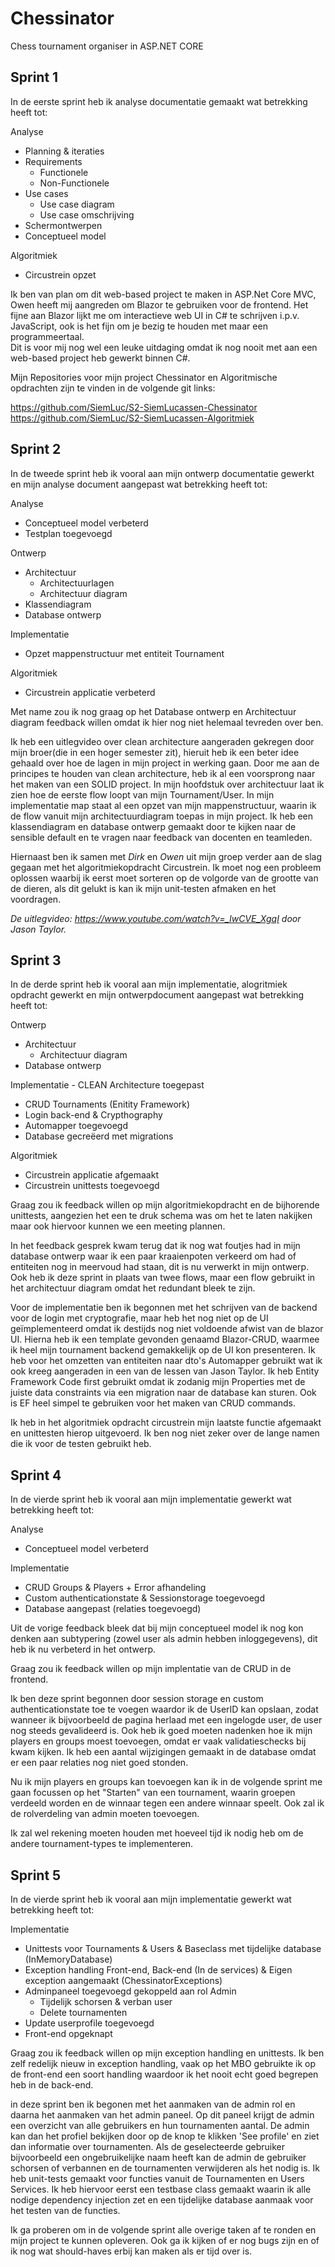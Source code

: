 # Chessinator
Chess tournament organiser in ASP.NET CORE

## Sprint 1
In de eerste sprint heb ik analyse documentatie gemaakt wat betrekking heeft tot:

Analyse
- Planning & iteraties
- Requirements
  - Functionele
  - Non-Functionele
- Use cases
  - Use case diagram
  - Use case omschrijving
- Schermontwerpen
- Conceptueel model

Algoritmiek
- Circustrein opzet

Ik ben van plan om dit web-based project te maken in ASP.Net Core MVC, Owen heeft mij aangreden om Blazor te gebruiken voor de frontend.
Het fijne aan Blazor lijkt me om interactieve web UI in C# te schrijven i.p.v. JavaScript, ook is het fijn om je bezig te houden met maar een programmeertaal.  
Dit is voor mij nog wel een leuke uitdaging omdat ik nog nooit met aan een web-based project heb gewerkt binnen C#. 

Mijn Repositories voor mijn project Chessinator en Algoritmische opdrachten 
zijn te vinden in de volgende git links:

https://github.com/SiemLuc/S2-SiemLucassen-Chessinator
https://github.com/SiemLuc/S2-SiemLucassen-Algoritmiek

## Sprint 2

In de tweede sprint heb ik vooral aan mijn ontwerp documentatie gewerkt en mijn analyse document aangepast wat betrekking heeft tot:

Analyse
- Conceptueel model verbeterd
- Testplan toegevoegd

Ontwerp
- Architectuur
  - Architectuurlagen
  - Architectuur diagram
- Klassendiagram
- Database ontwerp

Implementatie
- Opzet mappenstructuur met entiteit Tournament

Algoritmiek 
- Circustrein applicatie verbeterd

Met name zou ik nog graag op het Database ontwerp en Architectuur diagram feedback willen omdat ik hier nog niet helemaal tevreden over ben.

Ik heb een uitlegvideo over clean architecture aangeraden gekregen door mijn broer(die in een hoger semester zit), hieruit heb ik een beter idee gehaald over hoe de lagen in mijn project in werking gaan. 
Door me aan de principes te houden van clean architecture, heb ik al een voorsprong naar het maken van een SOLID project.
In mijn hoofdstuk over architectuur laat ik zien hoe de eerste flow loopt van mijn Tournament/User. 
In mijn implementatie map staat al een opzet van mijn mappenstructuur, waarin ik de flow vanuit mijn architectuurdiagram toepas in mijn project.
Ik heb een klassendiagram en database ontwerp gemaakt door te kijken naar de sensible default en te vragen naar feedback van docenten en teamleden.

Hiernaast ben ik samen met _Dirk_ en _Owen_ uit mijn groep verder aan de slag gegaan met het algoritmiekopdracht Circustrein. 
Ik moet nog een probleem oplossen waarbij ik eerst moet sorteren op de volgorde van de grootte van de dieren, als dit gelukt is kan ik mijn unit-testen afmaken en het voordragen. 

_De uitlegvideo: https://www.youtube.com/watch?v=_lwCVE_XgqI door Jason Taylor._ 

## Sprint 3

In de derde sprint heb ik vooral aan mijn implementatie, alogritmiek opdracht gewerkt en mijn ontwerpdocument aangepast wat betrekking heeft tot:

Ontwerp
- Architectuur
  - Architectuur diagram
- Database ontwerp

Implementatie - CLEAN Architecture toegepast
- CRUD Tournaments (Enitity Framework)
- Login back-end & Crypthography
- Automapper toegevoegd
- Database gecreëerd met migrations

Algoritmiek 
- Circustrein applicatie afgemaakt
- Circustrein unittests toegevoegd

Graag zou ik feedback willen op mijn algoritmiekopdracht en de bijhorende unittests, aangezien het een te druk schema was om het te laten nakijken maar ook hiervoor kunnen we een meeting plannen.

In het feedback gesprek kwam terug dat ik nog wat foutjes had in mijn database ontwerp waar ik een paar kraaienpoten verkeerd om had of entiteiten nog in meervoud had staan, dit is nu verwerkt in mijn ontwerp. Ook heb ik deze sprint in plaats van twee flows, maar een flow gebruikt in het architectuur diagram omdat het redundant bleek te zijn. 

Voor de implementatie ben ik begonnen met het schrijven van de backend voor de login met cryptografie, maar heb het nog niet op de UI geïmplementeerd omdat ik destijds nog niet voldoende afwist van de blazor UI. Hierna heb ik een template gevonden genaamd Blazor-CRUD, waarmee ik heel mijn tournament backend gemakkelijk op de UI kon presenteren. Ik heb voor het omzetten van entiteiten naar dto's Automapper gebruikt wat ik ook kreeg aangeraden in een van de lessen van Jason Taylor. Ik heb Entity Framework Code first gebruikt omdat ik zodanig mijn Properties met de juiste data constraints via een migration naar de database kan sturen. Ook is EF heel simpel te gebruiken voor het maken van CRUD commands.

Ik heb in het algoritmiek opdracht circustrein mijn laatste functie afgemaakt en unittesten hierop uitgevoerd. Ik ben nog niet zeker over de lange namen die ik voor de testen gebruikt heb.

## Sprint 4

In de vierde sprint heb ik vooral aan mijn implementatie gewerkt wat betrekking heeft tot:

Analyse
- Conceptueel model verbeterd

Implementatie
- CRUD Groups & Players + Error afhandeling
- Custom authenticationstate & Sessionstorage toegevoegd
- Database aangepast (relaties toegevoegd)

Uit de vorige feedback bleek dat bij mijn conceptueel model ik nog kon denken aan subtypering (zowel user als admin hebben inloggegevens), dit heb ik nu verbeterd in het ontwerp.

Graag zou ik feedback willen op mijn implentatie van de CRUD in de frontend.

Ik ben deze sprint begonnen door session storage en custom authenticationstate toe te voegen waardor ik de UserID kan opslaan, zodat wanneer ik bijvoorbeeld de pagina herlaad met een ingelogde user, de user nog steeds gevalideerd is. 
Ook heb ik goed moeten nadenken hoe ik mijn players en groups moest toevoegen, omdat er vaak validatieschecks bij kwam kijken. Ik heb een aantal wijzigingen gemaakt in de database omdat er een paar relaties nog niet goed stonden. 
 
Nu ik mijn players en groups kan toevoegen kan ik in de volgende sprint me gaan focussen op het "Starten" van een tournament, waarin groepen verdeeld worden en de winnaar tegen een andere winnaar speelt. Ook zal ik de rolverdeling van admin moeten toevoegen. 

Ik zal wel rekening moeten houden met hoeveel tijd ik nodig heb om de andere tournament-types te implementeren.

## Sprint 5

In de vierde sprint heb ik vooral aan mijn implementatie gewerkt wat betrekking heeft tot:

Implementatie
- Unittests voor Tournaments & Users & Baseclass met tijdelijke database (InMemoryDatabase)
- Exception handling Front-end, Back-end (In de services) & Eigen exception aangemaakt (ChessinatorExceptions)
- Adminpaneel toegevoegd gekoppeld aan rol Admin
  - Tijdelijk schorsen & verban user
  - Delete tournamenten
- Update userprofile toegevoegd
- Front-end opgeknapt
 
Graag zou ik feedback willen op mijn exception handling en unittests.
Ik ben zelf redelijk nieuw in exception handling, vaak op het MBO gebruikte ik op de front-end een soort handling waardoor ik het nooit echt goed begrepen heb in de back-end.

in deze sprint ben ik begonen met het aanmaken van de admin rol en daarna het aanmaken van het admin paneel. Op dit paneel krijgt de admin een overzicht van alle gebruikers en hun tournamenten aantal. De admin kan dan het profiel bekijken door op de knop te klikken 'See profile' en ziet dan informatie over tournamenten. Als de geselecteerde gebruiker bijvoorbeeld een ongebruikelijke naam heeft kan de admin de gebruiker schorsen of verbannen en de tournamenten verwijderen als het nodig is. Ik heb unit-tests gemaakt voor functies vanuit de Tournamenten en Users Services. Ik heb hiervoor eerst een testbase class gemaakt waarin ik alle nodige dependency injection zet en een tijdelijke database aanmaak voor het testen van de functies. 

Ik ga proberen om in de volgende sprint alle overige taken af te ronden en mijn project te kunnen opleveren.
Ook ga ik kijken of er nog bugs zijn en of ik nog wat should-haves erbij kan maken als er tijd over is.
